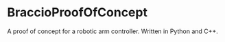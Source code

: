# BraccioProofOfConcept
A proof of concept for a robotic arm controller. Written in Python and C++.
